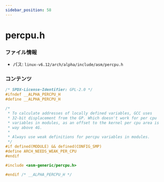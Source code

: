 ```yaml
---
sidebar_position: 58
---
```

# percpu.h

### ファイル情報

- パス: `linux-v6.12/arch/alpha/include/asm/percpu.h`

### コンテンツ

```h
/* SPDX-License-Identifier: GPL-2.0 */
#ifndef __ALPHA_PERCPU_H
#define __ALPHA_PERCPU_H

/*
 * To calculate addresses of locally defined variables, GCC uses
 * 32-bit displacement from the GP. Which doesn't work for per cpu
 * variables in modules, as an offset to the kernel per cpu area is
 * way above 4G.
 *
 * Always use weak definitions for percpu variables in modules.
 */
#if defined(MODULE) && defined(CONFIG_SMP)
#define ARCH_NEEDS_WEAK_PER_CPU
#endif

#include <asm-generic/percpu.h>

#endif /* __ALPHA_PERCPU_H */

```
